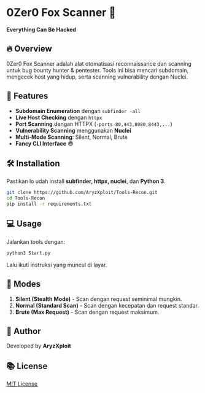 # 0Zer0 Fox Scanner 🦊

**Everything Can Be Hacked**

## 🔥 Overview
0Zer0 Fox Scanner adalah alat otomatisasi reconnaissance dan scanning untuk bug bounty hunter & pentester. Tools ini bisa mencari subdomain, mengecek host yang hidup, serta scanning vulnerability dengan Nuclei.

## 🚀 Features
- **Subdomain Enumeration** dengan `subfinder -all`
- **Live Host Checking** dengan `httpx`
- **Port Scanning** dengan HTTPX (`-ports 80,443,8080,8443,...`)
- **Vulnerability Scanning** menggunakan **Nuclei**
- **Multi-Mode Scanning**: Silent, Normal, Brute
- **Fancy CLI Interface** 😎

## 🛠 Installation
Pastikan lo udah install **subfinder, httpx, nuclei**, dan **Python 3**.

```bash
git clone https://github.com/AryzXploit/Tools-Recon.git
cd Tools-Recon
pip install -r requirements.txt
```

## 💻 Usage
Jalankan tools dengan:

```bash
python3 Start.py
```

Lalu ikuti instruksi yang muncul di layar.

## 🐝 Modes
1. **Silent (Stealth Mode)** - Scan dengan request seminimal mungkin.
2. **Normal (Standard Scan)** - Scan dengan kecepatan dan request standar.
3. **Brute (Max Request)** - Scan dengan request maksimum.

## 👤 Author
Developed by **AryzXploit**

## 📚 License
[MIT License](LICENSE)

